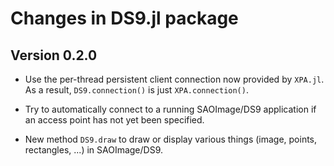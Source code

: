 # Changes in DS9.jl package

## Version 0.2.0

- Use the per-thread persistent client connection now provided by `XPA.jl`.
  As a result, `DS9.connection()` is just `XPA.connection()`.

- Try to automatically connect to a running SAOImage/DS9 application if an
  access point has not yet been specified.

- New method `DS9.draw` to draw or display various things (image, points,
  rectangles, ...) in SAOImage/DS9.
